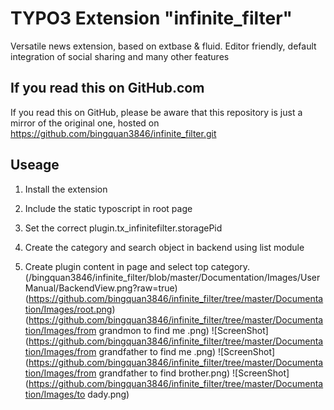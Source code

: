 # TYPO3 Extension "infinite_filter"

Versatile news extension, based on extbase & fluid. Editor friendly, default integration of social sharing and many other features

## If you read this on GitHub.com

If you read this on GitHub, please be aware that this repository is just a mirror of the original one, hosted on https://github.com/bingquan3846/infinite_filter.git

## Useage
1) Install the extension

2) Include the static typoscript in root page

3) Set the correct plugin.tx_infinitefilter.storagePid

4) Create the category and search object in backend using list module

5) Create plugin content in page and select top category.
(/bingquan3846/infinite_filter/blob/master/Documentation/Images/UserManual/BackendView.png?raw=true)
(https://github.com/bingquan3846/infinite_filter/tree/master/Documentation/Images/root.png)
(https://github.com/bingquan3846/infinite_filter/tree/master/Documentation/Images/from grandmon to find me .png)
![ScreenShot](https://github.com/bingquan3846/infinite_filter/tree/master/Documentation/Images/from grandfather to find me .png)
![ScreenShot](https://github.com/bingquan3846/infinite_filter/tree/master/Documentation/Images/from grandfather to find brother.png)
![ScreenShot](https://github.com/bingquan3846/infinite_filter/tree/master/Documentation/Images/to dady.png)